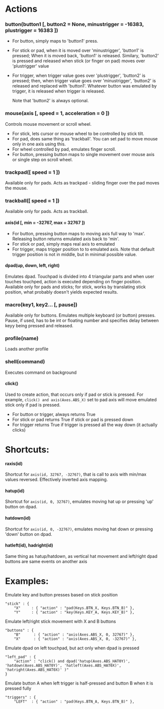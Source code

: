# Actions

### button(button1 [, button2 = None, minustrigger = -16383, plustrigger = 16383 ])
- For button, simply maps to 'button1' press.
- For stick or pad, when it is moved over 'minustrigger', 'button1' is pressed;
  When it is moved back, 'button1' is released. Similary, 'button2' is pressed
  and released when stick (or finger on pad) moves over 'plustrigger' value
- For trigger, when trigger value goes over 'plustrigger', 'button2' is pressed;
  then, when trigger value goes over 'minustrigger', 'button2' is released and
  replaced with 'button1'. Whatever button was emulated by trigger, it is
  released when trigger is released.
  
  Note that 'button2' is always optional.


### mouse(axis [, speed = 1, acceleration = 0 ])
Controls mouse movement or scroll wheel.

- For stick, lets cursor or mouse wheel to be controlled by stick tilt.
- For pad, does same thing as 'trackball'. You can set pad to move mouse only
  in one axis using this.
- For wheel controlled by pad, emulates finger scroll.
- For button, pressing button maps to single movement over mouse axis or
  single step on scroll wheel.


### trackpad([ speed = 1 ])
Available only for pads. Acts as trackpad - sliding finger over the pad moves the mouse.


### trackball([ speed = 1 ])
Available only for pads. Acts as trackball.


#### axis(id [, min = -32767, max = 32767 ])
- For button, pressing button maps to moving axis full way to 'max'.
  Releasing button returns emulated axis back to 'min'.
- For stick or pad, simply maps real axis to emulated
- For trigger, maps trigger position to to emulated axis. Note that default
  trigger position is not in middle, but in minimal possible value.


#### dpad(up, down, left, right)
Emulates dpad. Touchpad is divided into 4 triangular parts and when user touches
touchped, action is executed depending on finger position.
Available only for pads and sticks; for stick, works by translating
stick position, what probably doesn't yields expected results.

### macro(key1, key2... [, pause])
Available only for buttons. Emulates multiple keyboard (or button) presses.
Pause, if used, has to be int or floating number and specifies delay between
keyy being pressed and released.


### profile(name)
Loads another profile

### shell(command)
Executes command on background

#### click()
Used to create action, that occurs only if pad or stick is pressed.
For example, `click() and axis(Axes.ABS_X)` set to pad axis will move
emulated stick only if pad is pressed.

- For button or trigger, always returns True
- For stick or pad returns True if stick or pad is pressed down
- For trigger returns True if trigger is pressed all the way down
  (it actually clicks)


# Shortcuts:
#### raxis(id)
Shortcut for `axis(id, 32767, -32767)`, that is call to axis with min/max values
reversed. Effectively inverted axis mapping.

#### hatup(id)
Shortcut for `axis(id, 0, 32767)`, emulates moving hat up or pressing 'up'
button on dpad.

#### hatdown(id)
Shortcut for `axis(id, 0, -32767)`, emulates moving hat down or pressing 'down'
button on dpad.

#### hatleft(id), hadright(id)
Same thing as hatup/hatdown, as vertical hat movement and left/right dpad
buttons are same events on another axis


# Examples:
Emulate key and button presses based on stick position
```
"stick" : {
	"X"		: { "action" : "pad(Keys.BTN_X, Keys.BTN_B)" },
	"Y"		: { "action" : "key(Keys.KEY_A, Keys.KEY_B)" },
```


Emulate left/right stick movement with X and B buttons
```
"buttons" : {
	"B"      : { "action" : "axis(Axes.ABS_X, 0, 32767)" },
	"X"      : { "action" : "axis(Axes.ABS_X, 0, -32767)" },
```

Emulate dpad on left touchpad, but act only when dpad is pressed
```
"left_pad" : {
	"action" : "click() and dpad('hatup(Axes.ABS_HAT0Y)', 'hatdown(Axes.ABS_HAT0Y)', 'hatleft(Axes.ABS_HAT0X)', 'hatright(Axes.ABS_HAT0X)' )"
}
```

Emulate button A when left trigger is half-pressed and button B when
it is pressed fully
```
"triggers" : {
	"LEFT"  : { "action" : "pad(Keys.BTN_A, Keys.BTN_B)" },
```